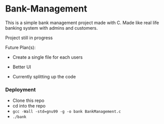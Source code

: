 # Bank-Management

This is a simple bank management project made with C. Made like real life banking system with admins and customers.


Project still in progress

Future Plan(s):
  - Create a single file for each users
  - Better UI
  
- Currently splitting up the code
  
  

### Deployment

* Clone this repo
* cd into the repo
* `gcc -Wall -std=gnu99 -g -o bank BankManagement.c`
* `./bank`

